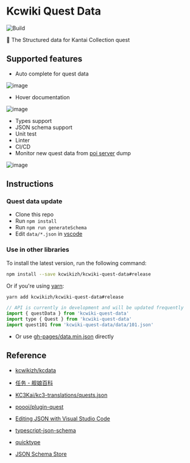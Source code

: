 # Kcwiki Quest Data

![Build](https://github.com/kcwikizh/kcwiki-quest-data/workflows/Build%20and%20deploy/badge.svg)

🚧 The Structured data for Kantai Collection quest

## Supported features

- Auto complete for quest data

![image](https://user-images.githubusercontent.com/18554747/79259047-08d52700-7ec7-11ea-8a0c-729392866905.png)

- Hover documentation

![image](https://user-images.githubusercontent.com/18554747/79258575-4c7b6100-7ec6-11ea-880f-48ce728e6063.png)

- Types support
- JSON schema support
- Unit test
- Linter
- CI/CD
- Monitor new quest data from [poi server](https://github.com/poooi/poi-server) dump

![image](https://user-images.githubusercontent.com/18554747/81589987-1661cc00-93f5-11ea-8dd2-aaadfc3a524d.png)

## Instructions

### Quest data update

- Clone this repo
- Run `npm install`
- Run `npm run generateSchema`
- Edit `data/*.json` in [vscode](https://code.visualstudio.com/)

### Use in other libraries

To install the latest version, run the following command:

```sh
npm install --save kcwikizh/kcwiki-quest-data#release
```

Or if you're using [yarn](https://classic.yarnpkg.com/en/docs/install/):

```sh
yarn add kcwikizh/kcwiki-quest-data#release
```

```js
// API is currently in development and will be updated frequently
import { questData } from 'kcwiki-quest-data'
import type { Quest } from 'kcwiki-quest-data'
import quest101 from 'kcwiki-quest-data/data/101.json'
```

- Or use [gh-pages/data.min.json](https://github.com/kcwikizh/kcwiki-quest-data/tree/gh-pages) directly

## Reference

- [kcwikizh/kcdata](https://github.com/kcwikizh/kcdata)
- [任务 - 舰娘百科](https://zh.kcwiki.org/wiki/%E4%BB%BB%E5%8A%A1)
- [KC3Kai/kc3-translations/quests.json](https://github.com/KC3Kai/kc3-translations/blob/master/data/jp/quests.json)
- [poooi/plugin-quest](https://github.com/poooi/plugin-quest)

- [Editing JSON with Visual Studio Code](https://code.visualstudio.com/docs/languages/json)
- [typescript-json-schema](https://github.com/YousefED/typescript-json-schema)
- [quicktype](https://github.com/quicktype/quicktype)
- [JSON Schema Store](http://schemastore.org/json/)

